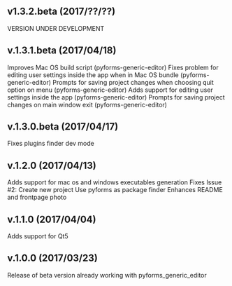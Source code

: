 ## v1.3.2.beta (2017/??/??)
VERSION UNDER DEVELOPMENT

## v.1.3.1.beta (2017/04/18)
Improves Mac OS build script (pyforms-generic-editor)
Fixes problem for editing user settings inside the app when in Mac OS bundle (pyforms-generic-editor)
Prompts for saving project changes when choosing quit option on menu (pyforms-generic-editor)
Adds support for editing user settings inside the app (pyforms-generic-editor)
Prompts for saving project changes on main window exit (pyforms-generic-editor)

## v.1.3.0.beta (2017/04/17)
Fixes plugins finder dev mode

## v.1.2.0 (2017/04/13)
Adds support for mac os and windows executables generation
Fixes Issue #2: Create new project
Use pyforms as package finder
Enhances README and frontpage photo

## v.1.1.0 (2017/04/04)
Adds support for Qt5

## v.1.0.0 (2017/03/23)
Release of beta version already working with pyforms_generic_editor

